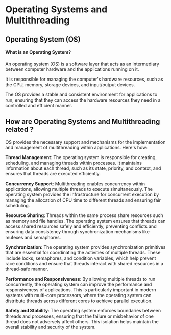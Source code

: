 # Operating Systems and Multithreading

## Operating System (OS)

#### What is an Operating System?

An operating system (OS) is a software layer that acts as an intermediary between computer hardware and the applications running on it.

It is responsible for managing the computer's hardware resources, such as the CPU, memory, storage devices, and input/output devices.

The OS provides a stable and consistent environment for applications to run, ensuring that they can access the hardware resources they need in a controlled and efficient manner.

## How are Operating Systems and Multithreading related ?

OS provides the necessary support and mechanisms for the implementation and management of multithreading within applications. Here's how:

**Thread Management**: The operating system is responsible for creating, scheduling, and managing threads within processes. It maintains information about each thread, such as its state, priority, and context, and ensures that threads are executed efficiently.

**Concurrency Support**: Multithreading enables concurrency within applications, allowing multiple threads to execute simultaneously. The operating system provides the infrastructure for concurrent execution by managing the allocation of CPU time to different threads and ensuring fair scheduling.

**Resource Sharing**: Threads within the same process share resources such as memory and file handles. The operating system ensures that threads can access shared resources safely and efficiently, preventing conflicts and ensuring data consistency through synchronization mechanisms like mutexes and semaphores.

**Synchronization**: The operating system provides synchronization primitives that are essential for coordinating the activities of multiple threads. These include locks, semaphores, and condition variables, which help prevent race conditions and ensure that threads interact with shared resources in a thread-safe manner.

**Performance and Responsiveness**: By allowing multiple threads to run concurrently, the operating system can improve the performance and responsiveness of applications. This is particularly important in modern systems with multi-core processors, where the operating system can distribute threads across different cores to achieve parallel execution.

**Safety and Stability**: The operating system enforces boundaries between threads and processes, ensuring that the failure or misbehavior of one thread does not adversely affect others. This isolation helps maintain the overall stability and security of the system.